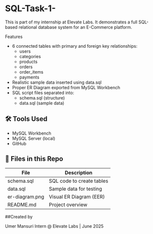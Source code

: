 # SQL-Task-1-


This  is part of my internship at Elevate Labs. It demonstrates a full SQL-based relational database system for an E-Commerce platform.

Features

- 6 connected tables with primary and foreign key relationships:
  - users
  - categories
  - products
  - orders
  - order_items
  - payments
- Realistic sample data inserted using data.sql
- Proper ER Diagram exported from MySQL Workbench
- SQL script files separated into:
  - schema.sql (structure)
  - data.sql (sample data)

## 🛠 Tools Used

- MySQL Workbench
- MySQL Server (local)
- GitHub

## 📁 Files in this Repo

| File          | Description                      |
|---------------|----------------------------------|
| schema.sql    | SQL code to create tables        |
| data.sql      | Sample data for testing          |
| er-diagram.png| Visual ER Diagram (EER)          |
| README.md     | Project overview                 |

##Created by

Umer Mansuri 
Intern @ Elevate Labs | June 2025  

